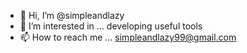 - 👋 Hi, I’m @simpleandlazy
- 👀 I’m interested in ... developing useful tools
- 📫 How to reach me ... simpleandlazy99@gmail.com

<!---
simpleandlazy/simpleandlazy is a ✨ special ✨ repository because its `README.md` (this file) appears on your GitHub profile.
You can click the Preview link to take a look at your changes.
--->
